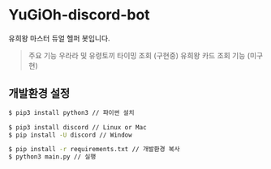 # YuGiOh-discord-bot
유희왕 마스터 듀얼 헬퍼 봇입니다.
> 주요 기능
> 우라라 및 유령토끼 타이밍 조회 (구현중)
> 유희왕 카드 조회 기능 (미구현)

## 개발환경 설정
``` bash
$ pip3 install python3 // 파이썬 설치 

$ pip3 install discord // Linux or Mac
$ pip install -U discord // Window

$ pip install -r requirements.txt // 개발환경 복사
$ python3 main.py // 실행
```
